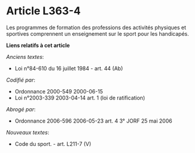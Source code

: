 # Article L363-4

Les programmes de formation des professions des activités physiques et sportives comprennent un enseignement sur le sport
pour les handicapés.

**Liens relatifs à cet article**

_Anciens textes_:

  - Loi n°84-610 du 16 juillet 1984 - art. 44 (Ab)

_Codifié par_:

  - Ordonnance 2000-549 2000-06-15
  - Loi n°2003-339 2003-04-14 art. 1 (loi de ratification)

_Abrogé par_:

  - Ordonnance 2006-596 2006-05-23 art. 4 3° JORF 25 mai 2006

_Nouveaux textes_:

  - Code du sport. - art. L211-7 (V)
